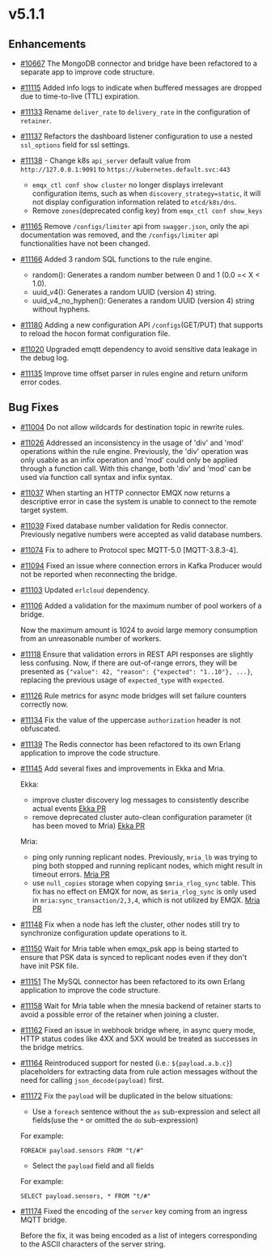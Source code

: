 # v5.1.1

## Enhancements

- [#10667](https://github.com/emqx/emqx/pull/10667) The MongoDB connector and bridge have been refactored to a separate app to improve code structure.

- [#11115](https://github.com/emqx/emqx/pull/11115) Added info logs to indicate when buffered messages are dropped due to time-to-live (TTL) expiration.

- [#11133](https://github.com/emqx/emqx/pull/11133) Rename `deliver_rate` to `delivery_rate` in the configuration of `retainer`.

- [#11137](https://github.com/emqx/emqx/pull/11137) Refactors the dashboard listener configuration to use a nested `ssl_options` field for ssl settings.

- [#11138](https://github.com/emqx/emqx/pull/11138) - Change k8s `api_server` default value from `http://127.0.0.1:9091` to `https://kubernetes.default.svc:443`
  - `emqx_ctl conf show cluster` no longer displays irrelevant configuration items, such as when `discovery_strategy=static`,
  it will not display configuration information related to `etcd/k8s/dns`.
  - Remove `zones`(deprecated config key) from `emqx_ctl conf show_keys`

- [#11165](https://github.com/emqx/emqx/pull/11165) Remove `/configs/limiter` api from `swagger.json`, only the api documentation was removed,
  and the `/configs/limiter` api functionalities have not been changed.

- [#11166](https://github.com/emqx/emqx/pull/11166) Added 3 random SQL functions to the rule engine.
  - random(): Generates a random number between 0 and 1 (0.0 =< X < 1.0).
  - uuid_v4(): Generates a random UUID (version 4) string.
  - uuid_v4_no_hyphen(): Generates a random UUID (version 4) string without hyphens.

- [#11180](https://github.com/emqx/emqx/pull/11180) Adding a new configuration API `/configs`(GET/PUT) that supports to reload the hocon format configuration file.

- [#11020](https://github.com/emqx/emqx/pull/11020) Upgraded emqtt dependency to avoid sensitive data leakage in the debug log.

- [#11135](https://github.com/emqx/emqx/pull/11135) Improve time offset parser in rules engine and return uniform error codes.

## Bug Fixes

- [#11004](https://github.com/emqx/emqx/pull/11004) Do not allow wildcards for destination topic in rewrite rules.

- [#11026](https://github.com/emqx/emqx/pull/11026) Addressed an inconsistency in the usage of 'div' and 'mod' operations within the rule engine. Previously, the 'div' operation was only usable as an infix operation and 'mod' could only be applied through a function call. With this change, both 'div' and 'mod' can be used via function call syntax and infix syntax.

- [#11037](https://github.com/emqx/emqx/pull/11037) When starting an HTTP connector EMQX now returns a descriptive error in case the system is unable to connect to the remote target system.

- [#11039](https://github.com/emqx/emqx/pull/11039) Fixed database number validation for Redis connector. Previously negative numbers were accepted as valid database numbers.

- [#11074](https://github.com/emqx/emqx/pull/11074) Fix to adhere to Protocol spec MQTT-5.0 [MQTT-3.8.3-4].

- [#11094](https://github.com/emqx/emqx/pull/11094) Fixed an issue where connection errors in Kafka Producer would not be reported when reconnecting the bridge.

- [#11103](https://github.com/emqx/emqx/pull/11103) Updated `erlcloud` dependency.

- [#11106](https://github.com/emqx/emqx/pull/11106) Added a validation for the maximum number of pool workers of a bridge.

  Now the maximum amount is 1024 to avoid large memory consumption from an unreasonable number of workers.

- [#11118](https://github.com/emqx/emqx/pull/11118) Ensure that validation errors in REST API responses are slightly less confusing. Now, if there are out-of-range errors, they will be presented as `{"value": 42, "reason": {"expected": "1..10"}, ...}`, replacing the previous usage of `expected_type` with `expected`.

- [#11126](https://github.com/emqx/emqx/pull/11126) Rule metrics for async mode bridges will set failure counters correctly now.

- [#11134](https://github.com/emqx/emqx/pull/11134) Fix the value of the uppercase `authorization` header is not obfuscated.

- [#11139](https://github.com/emqx/emqx/pull/11139) The Redis connector has been refactored to its own Erlang application to improve the code structure.

- [#11145](https://github.com/emqx/emqx/pull/11145) Add several fixes and improvements in Ekka and Mria.

  Ekka:
  - improve cluster discovery log messages to consistently describe actual events
  [Ekka PR](https://github.com/emqx/ekka/pull/204)
  - remove deprecated cluster auto-clean configuration parameter (it has been moved to Mria)
  [Ekka PR](https://github.com/emqx/ekka/pull/203)

  Mria:
  - ping only running replicant nodes. Previously, `mria_lb` was trying to ping both stopped and running
  replicant nodes, which might result in timeout errors.
  [Mria PR](https://github.com/emqx/mria/pull/146)
  - use `null_copies` storage when copying `$mria_rlog_sync` table.
  This fix has no effect on EMQX for now, as `$mria_rlog_sync` is only used in `mria:sync_transaction/2,3,4`,
  which is not utilized by EMQX.
  [Mria PR](https://github.com/emqx/mria/pull/144)

- [#11148](https://github.com/emqx/emqx/pull/11148) Fix when a node has left the cluster, other nodes still try to synchronize configuration update operations to it.

- [#11150](https://github.com/emqx/emqx/pull/11150) Wait for Mria table when emqx_psk app is being started to ensure that
  PSK data is synced to replicant nodes even if they don't have init PSK file.

- [#11151](https://github.com/emqx/emqx/pull/11151) The MySQL connector has been refactored to its own Erlang application to improve the code structure.

- [#11158](https://github.com/emqx/emqx/pull/11158) Wait for Mria table when the mnesia backend of retainer starts to avoid a possible error of the retainer when joining a cluster.

- [#11162](https://github.com/emqx/emqx/pull/11162) Fixed an issue in webhook bridge where, in async query mode, HTTP status codes like 4XX and 5XX would be treated as successes in the bridge metrics.

- [#11164](https://github.com/emqx/emqx/pull/11164) Reintroduced support for nested (i.e.: `${payload.a.b.c}`) placeholders for extracting data from rule action messages without the need for calling `json_decode(payload)` first.

- [#11172](https://github.com/emqx/emqx/pull/11172) Fix the `payload` will be duplicated in the below situations:
  - Use a `foreach` sentence without  the `as` sub-expression and select all fields(use the `*` or omitted the `do` sub-expression)

  For example:

  `FOREACH payload.sensors FROM "t/#"`
  - Select the `payload` field and all fields

  For example:

  `SELECT payload.sensors, * FROM "t/#"`

- [#11174](https://github.com/emqx/emqx/pull/11174) Fixed the encoding of the `server` key coming from an ingress MQTT bridge.

  Before the fix, it was being encoded as a list of integers corresponding to the ASCII characters of the server string.

